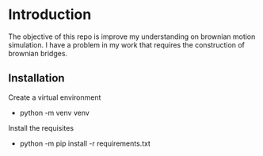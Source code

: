 # Introduction

The objective of this repo is improve my understanding on brownian motion simulation.
I have a problem in my work that requires the construction of brownian bridges.

## Installation

Create a virtual environment
* python -m venv venv

Install the requisites
* python -m pip install -r requirements.txt

